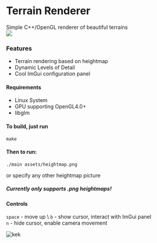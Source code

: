 # Terrain Renderer
Simple C++/OpenGL renderer of beautiful terrains \
![](https://i.giphy.com/media/v1.Y2lkPTc5MGI3NjExdGpuNDV0MXB5dGFsdG9iejVoN3hqdm9la3B4MWthMGJ3OThuYXkyOCZlcD12MV9pbnRlcm5hbF9naWZfYnlfaWQmY3Q9Zw/fOxiqg4ICvaIlt1Qtv/giphy.gif)

### Features
- Terrain rendering based on heightmap
- Dynamic Levels of Detail
- Cool ImGui configuration panel

#### Requirements
- Linux System
- GPU supporting OpenGL4.0+
- libglm

#### To build, just run
``` Shell
make
```
#### Then to run:
``` Shell
./main assets/heightmap.png
```
or specify any other heightmap picture
##### Currently only supports .png heightmaps!

#### Controls
```space``` - move up \ 
```b``` - show cursor, interact with ImGui panel \
```n``` - hide cursor, enable camera movement

![kek](https://github.com/user-attachments/assets/7bd32e78-9984-42ec-a1db-40725d6a09ad)
